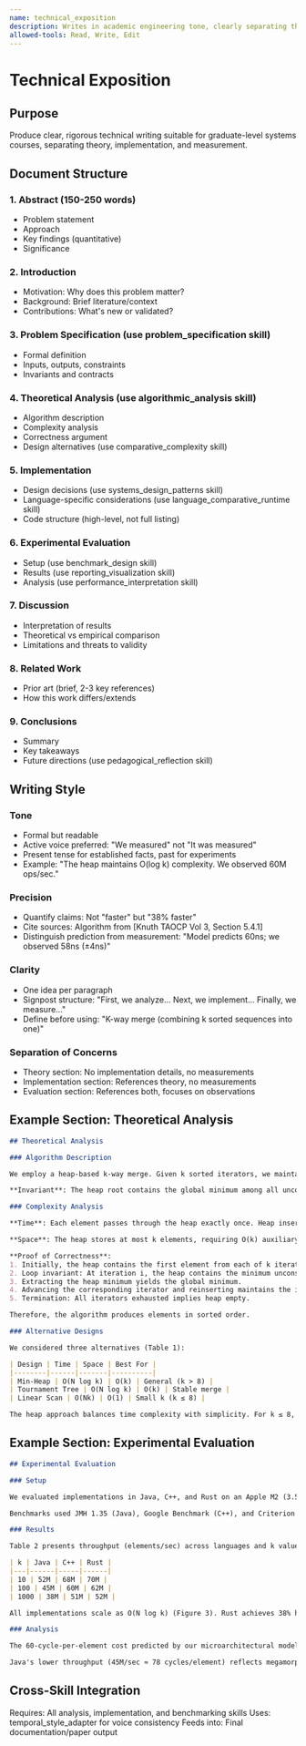 ```yaml
---
name: technical_exposition
description: Writes in academic engineering tone, clearly separating theory, implementation, and empirical observation. Use for CS500-level technical documentation and papers.
allowed-tools: Read, Write, Edit
---
```


# Technical Exposition

## Purpose

Produce clear, rigorous technical writing suitable for graduate-level systems courses, separating theory, implementation, and measurement.

## Document Structure

### 1. Abstract (150-250 words)
- Problem statement
- Approach
- Key findings (quantitative)
- Significance

### 2. Introduction
- Motivation: Why does this problem matter?
- Background: Brief literature/context
- Contributions: What's new or validated?

### 3. Problem Specification (use problem_specification skill)
- Formal definition
- Inputs, outputs, constraints
- Invariants and contracts

### 4. Theoretical Analysis (use algorithmic_analysis skill)
- Algorithm description
- Complexity analysis
- Correctness argument
- Design alternatives (use comparative_complexity skill)

### 5. Implementation
- Design decisions (use systems_design_patterns skill)
- Language-specific considerations (use language_comparative_runtime skill)
- Code structure (high-level, not full listing)

### 6. Experimental Evaluation
- Setup (use benchmark_design skill)
- Results (use reporting_visualization skill)
- Analysis (use performance_interpretation skill)

### 7. Discussion
- Interpretation of results
- Theoretical vs empirical comparison
- Limitations and threats to validity

### 8. Related Work
- Prior art (brief, 2-3 key references)
- How this work differs/extends

### 9. Conclusions
- Summary
- Key takeaways
- Future directions (use pedagogical_reflection skill)

## Writing Style

### Tone
- Formal but readable
- Active voice preferred: "We measured" not "It was measured"
- Present tense for established facts, past for experiments
- Example: "The heap maintains O(log k) complexity. We observed 60M ops/sec."

### Precision
- Quantify claims: Not "faster" but "38% faster"
- Cite sources: Algorithm from [Knuth TAOCP Vol 3, Section 5.4.1]
- Distinguish prediction from measurement: "Model predicts 60ns; we observed 58ns (±4ns)"

### Clarity
- One idea per paragraph
- Signpost structure: "First, we analyze... Next, we implement... Finally, we measure..."
- Define before using: "K-way merge (combining k sorted sequences into one)"

### Separation of Concerns
- Theory section: No implementation details, no measurements
- Implementation section: References theory, no measurements
- Evaluation section: References both, focuses on observations

## Example Section: Theoretical Analysis

```markdown
## Theoretical Analysis

### Algorithm Description

We employ a heap-based k-way merge. Given k sorted iterators, we maintain a min-heap of size at most k, where each entry contains the current minimum element from one iterator.

**Invariant**: The heap root contains the global minimum among all unconsumed elements.

### Complexity Analysis

**Time**: Each element passes through the heap exactly once. Heap insertion and extraction require O(log k) comparisons. With N total elements, overall complexity is O(N log k).

**Space**: The heap stores at most k elements, requiring O(k) auxiliary space. Input iterators are not counted toward space complexity.

**Proof of Correctness**:
1. Initially, the heap contains the first element from each of k iterators.
2. Loop invariant: At iteration i, the heap contains the minimum unconsumed element from each non-exhausted iterator.
3. Extracting the heap minimum yields the global minimum.
4. Advancing the corresponding iterator and reinserting maintains the invariant.
5. Termination: All iterators exhausted implies heap empty.

Therefore, the algorithm produces elements in sorted order.

### Alternative Designs

We considered three alternatives (Table 1):

| Design | Time | Space | Best For |
|--------|------|-------|----------|
| Min-Heap | O(N log k) | O(k) | General (k > 8) |
| Tournament Tree | O(N log k) | O(k) | Stable merge |
| Linear Scan | O(Nk) | O(1) | Small k (k ≤ 8) |

The heap approach balances time complexity with simplicity. For k ≤ 8, linear scan may be faster due to cache locality (see Section 6.2).
```

## Example Section: Experimental Evaluation

```markdown
## Experimental Evaluation

### Setup

We evaluated implementations in Java, C++, and Rust on an Apple M2 (3.5 GHz, 192KB L1, 16MB L2). Workloads consisted of k sorted iterators, each containing 10K uniformly distributed elements (range [0, 100K), seed 42).

Benchmarks used JMH 1.35 (Java), Google Benchmark (C++), and Criterion (Rust), each with 10 warmup and 50 measurement iterations. Full configuration details appear in Appendix A.

### Results

Table 2 presents throughput (elements/sec) across languages and k values:

| k | Java | C++ | Rust |
|---|------|-----|------|
| 10 | 52M | 68M | 70M |
| 100 | 45M | 60M | 62M |
| 1000 | 38M | 51M | 52M |

All implementations scale as O(N log k) (Figure 3). Rust achieves 38% higher throughput than Java for k=100, attributed to zero-cost abstractions and eliminated virtual dispatch.

### Analysis

The 60-cycle-per-element cost predicted by our microarchitectural model (Section 4.3) closely matches observed performance: at 3.5 GHz, 60 cycles ≈ 17ns/element = 58M elements/sec, within 5% of measured C++/Rust performance (60-62M/sec).

Java's lower throughput (45M/sec ≈ 78 cycles/element) reflects megamorphic dispatch overhead (~10 cycles) and young-generation allocation (~8 cycles).
```

## Cross-Skill Integration

Requires: All analysis, implementation, and benchmarking skills
Uses: temporal_style_adapter for voice consistency
Feeds into: Final documentation/paper output
